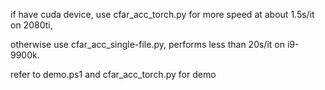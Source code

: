 if have cuda device, use cfar_acc_torch.py for more speed at about 1.5s/it on 2080ti, 

otherwise use cfar_acc_single-file.py, performs less than 20s/it on i9-9900k.

refer to demo.ps1 and cfar_acc_torch.py for demo